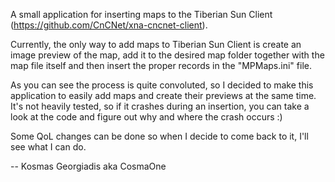 A small application for inserting maps to the Tiberian Sun Client (https://github.com/CnCNet/xna-cncnet-client).

Currently, the only way to add maps to Tiberian Sun Client is create an image preview of the map, add it to the desired map folder together with the map file itself and then insert the proper records in the "MPMaps.ini" file.

As you can see the process is quite convoluted, so I decided to make this application to easily add maps and create their previews at the same time. It's not heavily tested, so if it crashes during an insertion, you can take a look at the code and figure out why and where the crash occurs :)

Some QoL changes can be done so when I decide to come back to it, I'll see what I can do.

-- Kosmas Georgiadis aka CosmaOne
